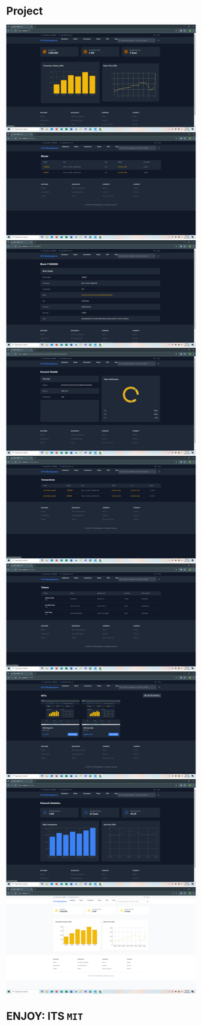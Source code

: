 # Project

<img src="./images/1.png"><br />
<img src="./images/2.png"><br />
<img src="./images/3.png"><br />
<img src="./images/4.png"><br />
<img src="./images/5.png"><br />
<img src="./images/6.png"><br />
<img src="./images/7.png"><br />
<img src="./images/8.png"><br />
<img src="./images/9.png"><br />

# ENJOY: ITS `MIT`